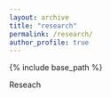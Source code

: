 ```yaml
---
layout: archive
title: "research"
permalink: /research/
author_profile: true
---
```


{% include base_path %}

Reseach
